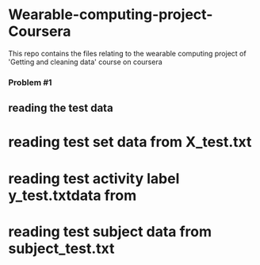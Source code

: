 # Wearable-computing-project-Coursera
This repo contains the files relating to the wearable computing project of 'Getting and cleaning data' course on coursera
### Problem #1
## reading the test data
# reading test set data from X_test.txt

# reading test activity label y_test.txtdata from 
# reading test subject data from subject_test.txt
